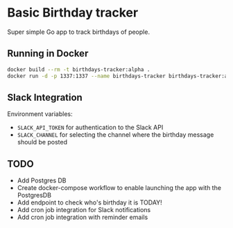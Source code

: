 # Basic Birthday tracker

Super simple Go app to track birthdays of people.

## Running in Docker

```bash
docker build --rm -t birthdays-tracker:alpha .
docker run -d -p 1337:1337 --name birthdays-tracker birthdays-tracker:alpha 
```

## Slack Integration

Environment variables:

- `SLACK_API_TOKEN` for authentication to the Slack API
- `SLACK_CHANNEL` for selecting the channel where the birthday message should be posted

## TODO

- Add Postgres DB
- Create docker-compose workflow to enable launching the app with the PostgresDB
- Add endpoint to check who's birthday it is TODAY!
- Add cron job integration for Slack notifications
- Add cron job integration with reminder emails
